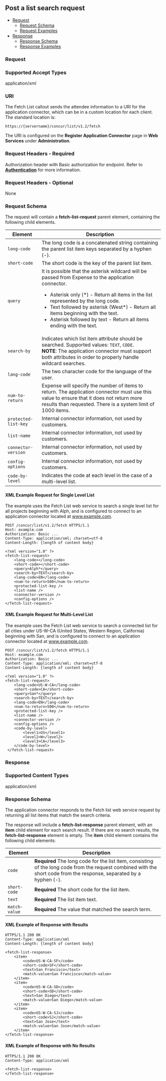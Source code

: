 
## Post a list search request

* [Request](#request)
  * [Request Schema](#req-schema)
  * [Request Examples](#req-examples)
* [Response](#response)
  * [Response Schema](#res-schema)
  * [Response Examples](#res-examples)

### <a name="request"></a>Request

### Supported Accept Types
application/xml

### URI
The Fetch List callout sends the attendee information to a URI for the application connector, which can be in a custom location for each client. The standard location is:

    https://{servername}/concur/list/v1.2/fetch

The URI is configured on the **Register Application Connector** page in **Web Services** under **Administration**.

### Request Headers - Required
Authorization header with Basic authorization for endpoint. Refer to [**Authentication**][1] for more information.

### Request Headers - Optional
None

### <a name="req-schema"></a>Request Schema
The request will contain a **fetch-list-request** parent element, containing the following child elements.

|  Element |  Description |
|--------------|--------------|
|`long-code`|The long code is a concatenated string containing the parent list item keys separated by a hyphen (-).|
|`short-code`|The short code is the key of the parent list item. |
|`query`|It is possible that the asterisk wildcard will be passed from Expense to the application connector. <ul><li>Asterisk only (\*) - Return all items in the list represented by the long code.</li><li>Text followed by asterisk (West\*) - Return all items beginning with the text.</li><li>Asterisk followed by text - Return all items ending with the text.</li></ul>|
|`search-by`|Indicates which list item attribute should be searched. Supported values: `TEXT`, `CODE`.<br/>**NOTE**: The application connector must support both attributes in order to properly handle wildcard searches.|
|`lang-code`|The two character code for the language of the user.|
|`num-to-return`|Expense will specify the number of items to return. The application connector must use this value to ensure that it does not return more results than requested. There is a system limit of 1000 items.|
|`protected-list-key`|Internal connector information, not used by customers.|
|`list-name`|Internal connector information, not used by customers.|
|`connector-version`|Internal connector information, not used by customers.|
|`config-options`|Internal connector information, not used by customers.|
|`code-by-level`|Indicates the code at each level in the case of a multi-level list.|

####  <a name="req-examples"></a>XML Example Request for Single Level List

The example uses the Fetch List web service to search a single level list for all projects beginning with Alph, and is configured to connect to an application connector located at www.example.com.

```http
POST /concur/list/v1.2/fetch HTTPS/1.1
Host: example.com
Authorization: Basic ...
Content-Type: application/xml; charset=utf-8
Content-Length: {length of content body}

<?xml version="1.0" ?>
<fetch-list-request>
    <long-code></long-code>
    <short-code></short-code>
    <query>Alph*</query>
    <search-by>TEXT</search-by>
    <lang-code>EN</lang-code>
    <num-to-return>500</num-to-return>
    <protected-list-key />
    <list-name />
    <connector-version />
    <config-options />
</fetch-list-request>
```

####  XML Example Request for Multi-Level List

The example uses the Fetch List web service to search a connected list for all cities under US-W-CA (United States, Western Region, California) beginning with San, and is configured to connect to an application connector located at www.example.com.

```http
POST /concur/list/v1.2/fetch HTTPS/1.1
Host: example.com
Authorization: Basic ...
Content-Type: application/xml; charset=utf-8
Content-Length: {length of content body}

<?xml version="1.0" ?>
<fetch-list-request>
    <long-code>US-W-CA</long-code>
    <short-code>CA</short-code>
    <query>San*</query>
    <search-by>TEXT</search-by>
    <lang-code>EN</lang-code>
    <num-to-return>500</num-to-return>
    <protected-list-key />
    <list-name />
    <connector-version />
    <config-options />
    <code-by-level>
        <level1>US</level1>
        <level2>W</level2>
        <level3>CA</level3>      
    </code-by-level>
 </fetch-list-request>
```

### <a name="response"></a>Response

### Supported Content Types

application/xml

### <a name="res-schema"></a>Response Schema

The application connector responds to the Fetch list web service request by returning all list items that match the search criteria.

The response will include a **fetch-list-response** parent element, with an **item** child element for each search result. If there are no search results, the **fetch-list-response** element is empty. The **item** child element contains the following child elements:

|  Element |  Description |
|---------------|--------------|
|`code` |**Required** The long code for the list item, consisting of the long code from the request combined with the short code from the response, separated by a hyphen (-). |
| `short-code` |**Required** The short code for the list item.|
| `text` |**Required** The list item text.|
| `match-value` |**Required** The value that matched the search term.|

####  <a name="res-examples"></a>XML Example of Response with Results

```http
HTTPS/1.1 200 OK
Content-Type: application/xml
Content-Length: {length of content body}

<fetch-list-response>
    <item>
        <code>US-W-CA-SF</code>
        <short-code>SF</short-code>
        <text>San Francisco</text>
        <match-value>San Francisco</match-value>
    </item>
    <item>
        <code>US-W-CA-SD</code>
        <short-code>SD</short-code>
        <text>San Diego</text>
        <match-value>San Diego</match-value>
    </item>
    <item>
        <code>US-W-CA-SJ</code>
        <short-code>SJ</short-code>
        <text>San Jose</text>
        <match-value>San Jose</match-value>
    </item>
</fetch-list-response>
```

####  XML Example of Response with No Results

```http
HTTPS/1.1 200 OK
Content-Type: application/xml

<fetch-list-response>
</fetch-list-response>
```

[1]: #authentication
